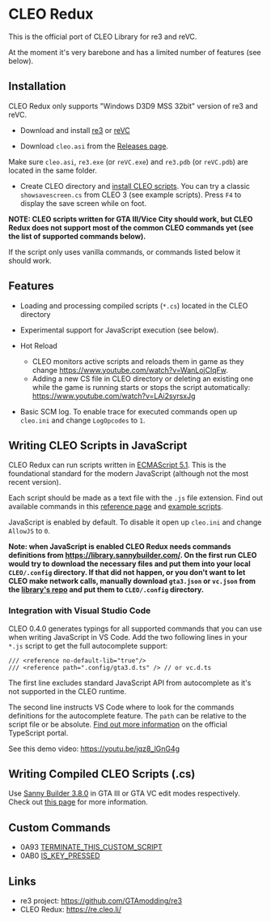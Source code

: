 # CLEO Redux

This is the official port of CLEO Library for re3 and reVC.

At the moment it's very barebone and has a limited number of features (see below).

## Installation

CLEO Redux only supports "Windows D3D9 MSS 32bit" version of re3 and reVC.

- Download and install [re3](https://github.com/GTAmodding/re3#installation) or [reVC](https://github.com/GTAmodding/re3/tree/miami#installation)

- Download `cleo.asi` from the [Releases page](https://github.com/cleolibrary/cleo-redux/releases).

Make sure `cleo.asi`, `re3.exe` (or `reVC.exe`) and `re3.pdb` (or `reVC.pdb`) are located in the same folder.

- Create CLEO directory and [install CLEO scripts](https://cleo.li/scripts.html#how_to_install_CLEO_scripts). You can try a classic `showsavescreen.cs` from CLEO 3 (see example scripts). Press `F4` to display the save screen while on foot.

**NOTE: CLEO scripts written for GTA III/Vice City should work, but CLEO Redux does not support most of the common CLEO commands yet (see the list of supported commands below).**

If the script only uses vanilla commands, or commands listed below it should work.

## Features

- Loading and processing compiled scripts (`*.cs`) located in the CLEO directory

- Experimental support for JavaScript execution (see below).

- Hot Reload

  - CLEO monitors active scripts and reloads them in game as they change https://www.youtube.com/watch?v=WanLojClqFw.
  - Adding a new CS file in CLEO directory or deleting an existing one while the game is running starts or stops the script automatically: https://www.youtube.com/watch?v=LAi2syrsxJg

- Basic SCM log. To enable trace for executed commands open up `cleo.ini` and change `LogOpcodes` to `1`.

## Writing CLEO Scripts in JavaScript

CLEO Redux can run scripts written in [ECMAScript 5.1](https://262.ecma-international.org/5.1/). This is the foundational standard for the modern JavaScript (although not the most recent version).

Each script should be made as a text file with the `.js` file extension. Find out available commands in this [reference page](https://re.cleo.li/reference.html) and [example scripts](https://github.com/cleolibrary/CLEO-Redux/tree/master/examples).

JavaScript is enabled by default. To disable it open up `cleo.ini` and change `AllowJS` to `0`.

**Note: when JavaScript is enabled CLEO Redux needs commands definitions from https://library.sannybuilder.com/. On the first run CLEO would try to download the necessary files and put them into your local `CLEO/.config` directory. If that did not happen, or you don't want to let CLEO make network calls, manually download `gta3.json` or `vc.json` from the [library's repo](https://github.com/sannybuilder/library) and put them to `CLEO/.config` directory.**

### Integration with Visual Studio Code

CLEO 0.4.0 generates typings for all supported commands that you can use when writing JavaScript in VS Code. Add the two following lines in your `*.js` script to get the full autocomplete support:

```
/// <reference no-default-lib="true"/>
/// <reference path=".config/gta3.d.ts" /> // or vc.d.ts
```

The first line excludes standard JavaScript API from autocomplete as it's not supported in the CLEO runtime.

The second line instructs VS Code where to look for the commands definitions for the autocomplete feature. The `path` can be relative to the script file or be absolute. [Find out more information](https://www.typescriptlang.org/docs/handbook/triple-slash-directives.html#-reference-path-) on the official TypeScript portal.

See this demo video: https://youtu.be/jqz8_lGnG4g

## Writing Compiled CLEO Scripts (.cs)

Use [Sanny Builder 3.8.0](https://sannybuilder.com) in GTA III or GTA VC edit modes respectively. Check out [this page](https://cleo.li/scripts.html) for more information.

## Custom Commands

- 0A93
  [TERMINATE_THIS_CUSTOM_SCRIPT](https://library.sannybuilder.com/#/sa/CLEO/0A93)
- 0AB0 [IS_KEY_PRESSED](https://library.sannybuilder.com/#/sa/CLEO/0AB0)

## Links

- re3 project: https://github.com/GTAmodding/re3
- CLEO Redux: https://re.cleo.li/
